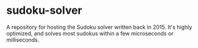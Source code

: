 # sudoku-solver
A repository for hosting the Sudoku solver written back in 2015. It's highly optimized, and solves most sudokus within a few microseconds or milliseconds.
